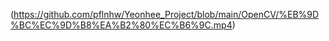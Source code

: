 
(https://github.com/pflnhw/Yeonhee_Project/blob/main/OpenCV/%EB%9D%BC%EC%9D%B8%EA%B2%80%EC%B6%9C.mp4)
